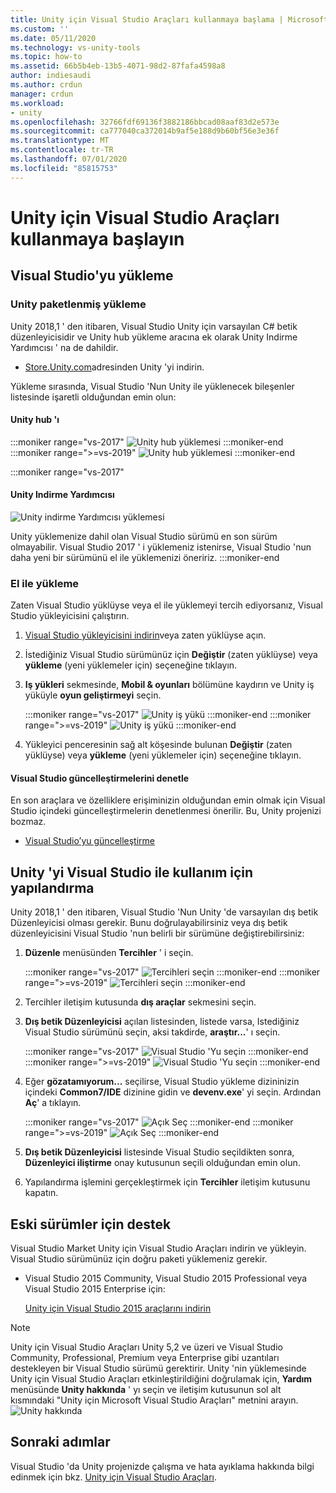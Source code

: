 ```yaml
---
title: Unity için Visual Studio Araçları kullanmaya başlama | Microsoft Docs
ms.custom: ''
ms.date: 05/11/2020
ms.technology: vs-unity-tools
ms.topic: how-to
ms.assetid: 66b5b4eb-13b5-4071-98d2-87fafa4598a8
author: indiesaudi
ms.author: crdun
manager: crdun
ms.workload:
- unity
ms.openlocfilehash: 32766fdf69136f3882186bbcad08aaf83d2e573e
ms.sourcegitcommit: ca777040ca372014b9af5e188d9b60bf56e3e36f
ms.translationtype: MT
ms.contentlocale: tr-TR
ms.lasthandoff: 07/01/2020
ms.locfileid: "85815753"
---
```

# <a name="get-started-with-visual-studio-tools-for-unity"></a>Unity için Visual Studio Araçları kullanmaya başlayın

## <a name="install-visual-studio"></a>Visual Studio'yu yükleme

### <a name="unity-bundled-installation"></a>Unity paketlenmiş yükleme

Unity 2018,1 ' den itibaren, Visual Studio Unity için varsayılan C# betik düzenleyicisidir ve Unity hub yükleme aracına ek olarak Unity Indirme Yardımcısı ' na de dahildir.

- [Store.Unity.com](https://store.unity.com/)adresinden Unity 'yi indirin.

Yükleme sırasında, Visual Studio 'Nun Unity ile yüklenecek bileşenler listesinde işaretli olduğundan emin olun:

#### <a name="unity-hub"></a>Unity hub 'ı

:::moniker range="vs-2017"
![Unity hub yüklemesi](media/vs-2017/vstu-unity-hub.png)
:::moniker-end
:::moniker range=">=vs-2019"
![Unity hub yüklemesi](media/vs-2019/vstu-unity-hub.png)
:::moniker-end

:::moniker range="vs-2017"

#### <a name="unity-download-assistant"></a>Unity Indirme Yardımcısı

![Unity indirme Yardımcısı yüklemesi](media/vs-2017/vstu-download-assistant.png)

Unity yüklemenize dahil olan Visual Studio sürümü en son sürüm olmayabilir. Visual Studio 2017 ' i yüklemeniz istenirse, Visual Studio 'nun daha yeni bir sürümünü el ile yüklemenizi öneririz.
:::moniker-end

### <a name="manual-installation"></a>El ile yükleme

Zaten Visual Studio yüklüyse veya el ile yüklemeyi tercih ediyorsanız, Visual Studio yükleyicisini çalıştırın.

1. [Visual Studio yükleyicisini indirin](../install/install-visual-studio.md)veya zaten yüklüyse açın.

1. İstediğiniz Visual Studio sürümünüz için **Değiştir** (zaten yüklüyse) veya **yükleme** (yeni yüklemeler için) seçeneğine tıklayın.

1. **Iş yükleri** sekmesinde, **Mobil & oyunları** bölümüne kaydırın ve Unity iş yüküyle **oyun geliştirmeyi** seçin.

   :::moniker range="vs-2017"
   ![Unity iş yükü](media/vs-2017/vstu-unity-workload.png)
   :::moniker-end
   :::moniker range=">=vs-2019"
   ![Unity iş yükü](media/vs-2019/vstu-unity-workload.png)
   :::moniker-end

1. Yükleyici penceresinin sağ alt köşesinde bulunan **Değiştir** (zaten yüklüyse) veya **yükleme** (yeni yüklemeler için) seçeneğine tıklayın.


#### <a name="check-for-updates-to-visual-studio"></a>Visual Studio güncelleştirmelerini denetle

En son araçlara ve özelliklere erişiminizin olduğundan emin olmak için Visual Studio içindeki güncelleştirmelerin denetlenmesi önerilir. Bu, Unity projenizi bozmaz.

- [Visual Studio’yu güncelleştirme](../install/update-visual-studio.md)


## <a name="configure-unity-for-use-with-visual-studio"></a>Unity 'yi Visual Studio ile kullanım için yapılandırma

Unity 2018,1 ' den itibaren, Visual Studio 'Nun Unity 'de varsayılan dış betik Düzenleyicisi olması gerekir. Bunu doğrulayabilirsiniz veya dış betik düzenleyicisini Visual Studio 'nun belirli bir sürümüne değiştirebilirsiniz:

1. **Düzenle** menüsünden **Tercihler** ' i seçin.

   :::moniker range="vs-2017"
   ![Tercihleri seçin](media/vs-2017/vstu-unity-preferences.png)
   :::moniker-end
   :::moniker range=">=vs-2019"
   ![Tercihleri seçin](media/vs-2019/vstu-unity-preferences.png)
   :::moniker-end

2. Tercihler iletişim kutusunda **dış araçlar** sekmesini seçin.

3. **Dış betik Düzenleyicisi** açılan listesinden, listede varsa, Istediğiniz Visual Studio sürümünü seçin, aksi takdirde, **araştır...**' ı seçin.

   :::moniker range="vs-2017"
   ![Visual Studio 'Yu seçin](media/vs-2017/vstu-unity-external-tools.png)
   :::moniker-end
   :::moniker range=">=vs-2019"
   ![Visual Studio 'Yu seçin](media/vs-2019/vstu-unity-external-tools.png)
   :::moniker-end


4. Eğer **gözatamıyorum...** seçilirse, Visual Studio yükleme dizininizin içindeki **Common7/IDE** dizinine gidin ve **devenv.exe**' yi seçin. Ardından **Aç**' a tıklayın.

   :::moniker range="vs-2017"
   ![Açık Seç](media/vs-2017/vstu-browse-for-application.png)
   :::moniker-end
   :::moniker range=">=vs-2019"
   ![Açık Seç](media/vs-2019/vstu-browse-for-application.png)
   :::moniker-end

5. **Dış betik Düzenleyicisi** listesinde Visual Studio seçildikten sonra, **Düzenleyici iliştirme** onay kutusunun seçili olduğundan emin olun.

6. Yapılandırma işlemini gerçekleştirmek için **Tercihler** iletişim kutusunu kapatın.

## <a name="support-for-older-versions"></a>Eski sürümler için destek

Visual Studio Market Unity için Visual Studio Araçları indirin ve yükleyin. Visual Studio sürümünüz için doğru paketi yüklemeniz gerekir.

- Visual Studio 2015 Community, Visual Studio 2015 Professional veya Visual Studio 2015 Enterprise için:

   [Unity için Visual Studio 2015 araçlarını indirin](https://marketplace.visualstudio.com/items?itemName=SebastienLebreton.VisualStudio2015ToolsforUnity)

> [!NOTE]
> Unity için Visual Studio Araçları Unity 5,2 ve üzeri ve Visual Studio Community, Professional, Premium veya Enterprise gibi uzantıları destekleyen bir Visual Studio sürümü gerektirir. Unity 'nin yüklemesinde Unity için Visual Studio Araçları etkinleştirildiğini doğrulamak için, **Yardım** menüsünde **Unity hakkında** ' yı seçin ve iletişim kutusunun sol alt kısmındaki "Unity için Microsoft Visual Studio Araçları" metnini arayın.
> ![Unity hakkında](media/vs-2019/vstu-about-unity.png)


## <a name="next-steps"></a>Sonraki adımlar

 Visual Studio 'da Unity projenizde çalışma ve hata ayıklama hakkında bilgi edinmek için bkz. [Unity için Visual Studio Araçları](../cross-platform/using-visual-studio-tools-for-unity.md).
